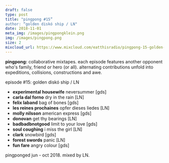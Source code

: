 ```yaml
---
draft: false
type: post
title: "pingpong #15”
author: “golden diskó ship / LN"
date: 2018-11-01
meta_img: /images/pingpongklein.png
img: /images/pingpong.png
size: 2
mixcloud_url: https://www.mixcloud.com/eatthisradio/pingpong-15-golden-disko-ship-ln/ 
---
```


**pingpong:** collaborative mixtapes.
each episode features another opponent who's family, friend or hero (or all). alternating contributions unfold into expeditions, collisions, constructions and awe.

episode #15: golden diskó ship / LN

- **experimental housewife** neversummer [gds]
- **carla dal forno** dry in the rain [LN]
- **felix laband** bag of bones [gds]
- **les reines prochaines** opfer dieses liedes [LN]
- **molly nilsson** american express [gds]
- **donovan** get thy bearings [LN]
- **badbadbnotgood** limit to your love [gds]
- **soul coughing** i miss the girl [LN]
- **clark** snowbird [gds]
- **forest swords** panic [LN]
- **fun fare** angry colour [gds]

pingponged jun - oct 2018.
mixed by LN.